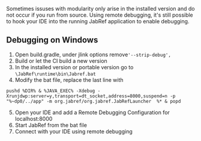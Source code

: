 Sometimes issuses with modularity only arise in the installed version and do not occur if you run from source.
Using remote debugging, it's still possible to hook your IDE into the running JabRef application to enable debugging.

## Debugging on Windows
1. Open build.gradle, under jlink options remove`'--strip-debug',`
2. Build or let the CI build a new version
3. In the installed version or portable version go to `\JabRef\runtime\bin\Jabref.bat`
4. Modify the bat file, replace the last line with 
```
pushd %DIR% & %JAVA_EXEC% -Xdebug -Xrunjdwp:server=y,transport=dt_socket,address=8000,suspend=n -p "%~dp0/../app" -m org.jabref/org.jabref.JabRefLauncher  %* & popd
```
5. Open your IDE and add a Remote Debugging Configuration for localhost:8000 
6. Start JabRef from the bat file
7. Connect with your IDE using remote debugging 